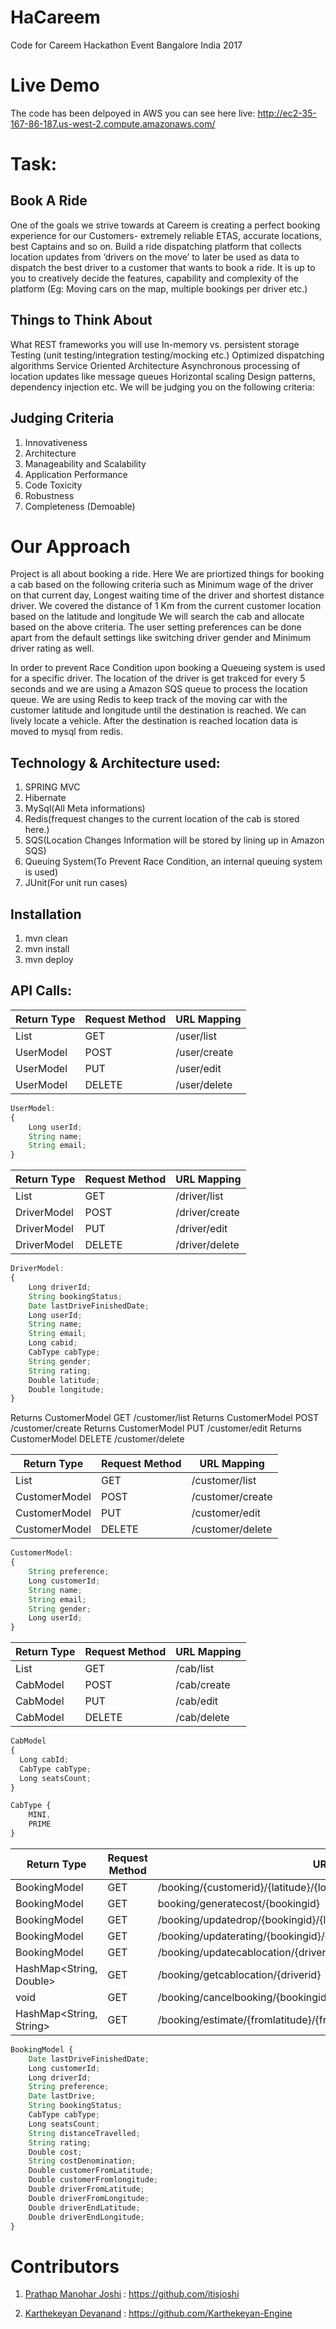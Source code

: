 # HaCareem
Code for Careem Hackathon Event Bangalore India 2017

# Live Demo

The code has been delpoyed in AWS you can see here live: http://ec2-35-167-86-187.us-west-2.compute.amazonaws.com/
# Task:

## Book A Ride
One of the goals we strive towards at Careem is creating a perfect booking experience for our Customers- extremely reliable ETAS, accurate locations, best Captains and so on. Build a ride dispatching platform that collects location updates from ‘drivers on the move’ to later be used as data to dispatch the best driver to a customer that wants to book a ride. It is up to you to creatively decide the features, capability and complexity of the platform (Eg: Moving cars on the map, multiple bookings per driver etc.)

## Things to Think About
What REST frameworks you will use
In-memory vs. persistent storage
Testing (unit testing/integration testing/mocking etc.)
Optimized dispatching algorithms
Service Oriented Architecture
Asynchronous processing of location updates like message queues
Horizontal scaling
Design patterns, dependency injection etc.
We will be judging you on the following criteria:

## Judging Criteria
1. Innovativeness
2. Architecture
3. Manageability and Scalability
4. Application Performance
5. Code Toxicity
6. Robustness
7. Completeness (Demoable)




# Our Approach
Project is all about booking a ride. Here We are priortized things for booking a cab based on the following criteria such as
Minimum wage of the driver on that current day, 
Longest waiting time of the driver and shortest distance driver.
We covered the distance of 1 Km from the current customer location based on the latitude and longitude
We will search the cab and allocate based on the above criteria. 
The user setting preferences can be done apart from the 
default settings like switching driver gender and Minimum driver rating as well. 

In order to prevent Race Condition upon booking a Queueing system is used for a specific driver.
The location of the driver is get trakced for every 5 seconds and we are using a Amazon SQS queue to process the location queue. We are using Redis to keep track of the moving car with the customer latitude and longitude until the destination is reached. We can lively locate a vehicle. After the destination is reached location data is moved to mysql from redis.

## Technology & Architecture used:

1. SPRING MVC
2. Hibernate
3. MySql(All Meta informations)
4. Redis(frequest changes to the current location of the cab is stored here.)
5. SQS(Location Changes Information will be stored by lining up in Amazon SQS)
6. Queuing System(To Prevent Race Condition, an internal queuing system is used)
7. JUnit(For unit run cases)

## Installation 

1. mvn clean
2. mvn install
3. mvn deploy

## API Calls:

|Return Type|Request Method|URL Mapping  |
|-----------|--------------|------------ |
|List<UserModel>  |GET           |/user/list   |
|UserModel  |POST          |/user/create |
|UserModel  |PUT           |/user/edit   |
|UserModel  |DELETE        |/user/delete |

```javascript
UserModel:
{
	Long userId;
	String name;
	String email;
}
```


|Return Type|Request Method|URL Mapping    |
|-----------|--------------|------------   |
|List<DriverModel>|GET           |/driver/list   |
|DriverModel|POST          |/driver/create |
|DriverModel|PUT           |/driver/edit   |
|DriverModel|DELETE        |/driver/delete |

```javascript
DriverModel:
{
	Long driverId;
	String bookingStatus;
	Date lastDriveFinishedDate;
	Long userId;
	String name;
	String email;
	Long cabid;
	CabType cabType;
	String gender;
	String rating;
	Double latitude;	
	Double longitude;
}
```

Returns CustomerModel GET /customer/list 
Returns CustomerModel POST /customer/create 
Returns CustomerModel PUT /customer/edit 
Returns CustomerModel DELETE /customer/delete 

|Return Type|Request Method|URL Mapping  |
|-----------|--------------|------------ |
|List<CustomerModel>|GET           |/customer/list   |
|CustomerModel|POST          |/customer/create |
|CustomerModel|PUT           |/customer/edit   |
|CustomerModel|DELETE        |/customer/delete |

```javascript
CustomerModel: 
{
	String preference;
	Long customerId;
	String name;
	String email;
	String gender;
	Long userId;
}
```


|Return Type|Request Method|URL Mapping  |
|-----------|--------------|------------ |
|List<CabModel>|GET           |/cab/list   |
|CabModel|POST          |/cab/create |
|CabModel|PUT           |/cab/edit   |
|CabModel|DELETE        |/cab/delete |
```javascript
CabModel
{
  Long cabId;
  CabType cabType;
  Long seatsCount;
}
```

```javascript
CabType {
	MINI,
	PRIME
}
```



|Return Type|Request Method|URL Mapping  |
|-----------|--------------|------------ |
|BookingModel|GET           |/booking/{customerid}/{latitude}/{longitude}/book   |
|BookingModel|GET          |booking/generatecost/{bookingid} |
|BookingModel|GET        |/booking/updatedrop/{bookingid}/{latitude}/{longitude}/drop |
|BookingModel|GET        |/booking/updaterating/{bookingid}/{rating} |
|BookingModel|GET        |/booking/updatecablocation/{driverid}/{latitude}/{longitude}/book |
|HashMap<String, Double>| GET | /booking/getcablocation/{driverid}|
|void| GET | /booking/cancelbooking/{bookingid}|
|HashMap<String, String> | GET | /booking/estimate/{fromlatitude}/{fromlongitude}/{tolatitude}/{tolongitude}/cost|


```javascript
BookingModel {
	Date lastDriveFinishedDate;
	Long customerId;
	Long driverId;
	String preference;
	Date lastDrive;
	String bookingStatus;
	CabType cabType;
	Long seatsCount;
	String distanceTravelled;
	String rating;
	Double cost;
	String costDenomination;
	Double customerFromLatitude;
	Double customerFromlongitude;
	Double driverFromLatitude;
	Double driverFromLongitude;
	Double driverEndLatitude;
	Double driverEndLongitude;
}
```


# Contributors

1. [Prathap Manohar Joshi](https://www.linkedin.com/in/pmjoshi) : https://github.com/itisjoshi

2. [Karthekeyan Devanand](https://www.linkedin.com/in/karthekeyandevanand) : https://github.com/Karthekeyan-Engine
